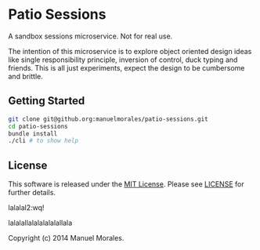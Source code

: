 # Patio Sessions

A sandbox sessions microservice.
Not for real use.

The intention of this microservice is to explore object oriented design ideas like 
single responsibility principle, inversion of control, duck typing and friends.
This is all just experiments, expect the design to be cumbersome and brittle.


## Getting Started

```bash
git clone git@github.org:manuelmorales/patio-sessions.git
cd patio-sessions
bundle install
./cli # to show help
```


## License

This software is released under the [MIT License](http://www.opensource.org/licenses/MIT).
Please see  [LICENSE](LICENSE.txt) for further details.

lalalal2:wq!

lalalallalalalalalallala

Copyright (c) 2014 Manuel Morales.
